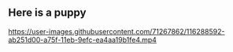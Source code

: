 
## Here is a puppy


https://user-images.githubusercontent.com/71267862/116288592-ab251d00-a75f-11eb-9efc-ea4aa19b1fe4.mp4

